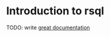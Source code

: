 # Introduction to rsql

TODO: write [great documentation](http://jacobian.org/writing/what-to-write/)
